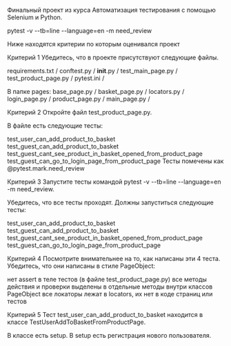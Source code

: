 Финальный проект из курса Автоматизация тестирования с помощью Selenium и Python.

pytest -v --tb=line --language=en -m need_review

Ниже находятся критерии по которым оценивался проект

Критерий 1
Убедитесь, что в проекте присутствуют следующие файлы.

requirements.txt /
conftest.py /
__init__.py /
test_main_page.py /
test_product_page.py /
pytest.ini /

В папке pages:
base_page.py /
basket_page.py /
locators.py /
login_page.py /
product_page.py /
main_page.py /

Критерий 2
Откройте файл test_product_page.py.

В файле есть следующие тесты:

test_user_can_add_product_to_basket
test_guest_can_add_product_to_basket
test_guest_cant_see_product_in_basket_opened_from_product_page
test_guest_can_go_to_login_page_from_product_page
Тесты помечены как @pytest.mark.need_review

Критерий 3
Запустите тесты командой pytest -v --tb=line --language=en -m need_review.

Убедитесь, что все тесты проходят.
Должны запуститься следующие тесты:

test_user_can_add_product_to_basket
test_guest_can_add_product_to_basket
test_guest_cant_see_product_in_basket_opened_from_product_page
test_guest_can_go_to_login_page_from_product_page

Критерий 4
Посмотрите внимательнее на то, как написаны эти 4 теста. Убедитесь, что они написаны в стиле PageObject:

нет assert в теле тестов (в файле test_product_page.py)
все методы действия и проверки выделены в отдельные методы внутри классов PageObject
все локаторы лежат в locators, их нет в коде страниц или тестов

Критерий 5
Тест test_user_can_add_product_to_basket находится в классе TestUserAddToBasketFromProductPage.

В классе есть setup.
В setup есть регистрация нового пользователя.


